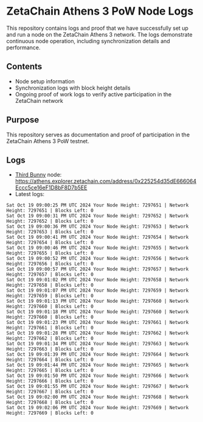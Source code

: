 # ZetaChain Athens 3 PoW Node Logs
This repository contains logs and proof that we have successfully set up and run a node on the ZetaChain Athens 3 network. The logs demonstrate continuous node operation, including synchronization details and performance.

## Contents
- Node setup information
- Synchronization logs with block height details
- Ongoing proof of work logs to verify active participation in the ZetaChain network

## Purpose
This repository serves as documentation and proof of participation in the ZetaChain Athens 3 PoW testnet.

## Logs

- [Third Bunny](https://thirdbunny.xyz/) node: https://athens.explorer.zetachain.com/address/0x225254d35dE666064Eccc5ce16eF1D8bF8D7b5EE
- Latest logs:
```
Sat Oct 19 09:00:25 PM UTC 2024 Your Node Height: 7297651 | Network Height: 7297651 | Blocks Left: 0
Sat Oct 19 09:00:31 PM UTC 2024 Your Node Height: 7297652 | Network Height: 7297652 | Blocks Left: 0
Sat Oct 19 09:00:36 PM UTC 2024 Your Node Height: 7297653 | Network Height: 7297653 | Blocks Left: 0
Sat Oct 19 09:00:41 PM UTC 2024 Your Node Height: 7297654 | Network Height: 7297654 | Blocks Left: 0
Sat Oct 19 09:00:46 PM UTC 2024 Your Node Height: 7297655 | Network Height: 7297655 | Blocks Left: 0
Sat Oct 19 09:00:52 PM UTC 2024 Your Node Height: 7297656 | Network Height: 7297656 | Blocks Left: 0
Sat Oct 19 09:00:57 PM UTC 2024 Your Node Height: 7297657 | Network Height: 7297657 | Blocks Left: 0
Sat Oct 19 09:01:02 PM UTC 2024 Your Node Height: 7297658 | Network Height: 7297658 | Blocks Left: 0
Sat Oct 19 09:01:07 PM UTC 2024 Your Node Height: 7297659 | Network Height: 7297659 | Blocks Left: 0
Sat Oct 19 09:01:13 PM UTC 2024 Your Node Height: 7297660 | Network Height: 7297660 | Blocks Left: 0
Sat Oct 19 09:01:18 PM UTC 2024 Your Node Height: 7297660 | Network Height: 7297660 | Blocks Left: 0
Sat Oct 19 09:01:23 PM UTC 2024 Your Node Height: 7297661 | Network Height: 7297661 | Blocks Left: 0
Sat Oct 19 09:01:28 PM UTC 2024 Your Node Height: 7297662 | Network Height: 7297662 | Blocks Left: 0
Sat Oct 19 09:01:34 PM UTC 2024 Your Node Height: 7297663 | Network Height: 7297663 | Blocks Left: 0
Sat Oct 19 09:01:39 PM UTC 2024 Your Node Height: 7297664 | Network Height: 7297664 | Blocks Left: 0
Sat Oct 19 09:01:44 PM UTC 2024 Your Node Height: 7297665 | Network Height: 7297665 | Blocks Left: 0
Sat Oct 19 09:01:50 PM UTC 2024 Your Node Height: 7297666 | Network Height: 7297666 | Blocks Left: 0
Sat Oct 19 09:01:55 PM UTC 2024 Your Node Height: 7297667 | Network Height: 7297667 | Blocks Left: 0
Sat Oct 19 09:02:00 PM UTC 2024 Your Node Height: 7297668 | Network Height: 7297668 | Blocks Left: 0
Sat Oct 19 09:02:06 PM UTC 2024 Your Node Height: 7297669 | Network Height: 7297669 | Blocks Left: 0
```
